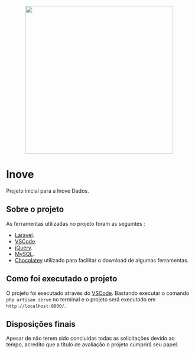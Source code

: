 <p align="center"><a href="https://laravel.com" target="_blank"><img src="https://raw.githubusercontent.com/laravel/art/master/logo-lockup/5%20SVG/2%20CMYK/1%20Full%20Color/laravel-logolockup-cmyk-red.svg" width="400"></a></p>

# Inove

Projeto inicial para a Inove Dados.

## Sobre o projeto

As ferramentas utilizadas no projeto foram as seguintes : 

- [Laravel](https://laravel.com/docs/routing).
- [VSCode](https://code.visualstudio.com/).
- [jQuery](https://jquery.com/download/).
- [MySQL](https://www.mysql.com/).
- [Chocolatey](https://chocolatey.org/) utilizado para facilitar o download de algumas ferramentas. 

## Como foi executado o projeto

O projeto foi executado através do [VSCode](https://code.visualstudio.com/). Bastando executar o comando ```php artisan serve``` no terminal e o projeto será executado em ```http://localhost:8000/```.

## Disposições finais

Apesar de não terem sido concluidas todas as solicitações devido ao tempo, acredito que a titulo de avaliação o projeto cumprirá seu papel.
